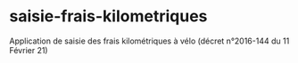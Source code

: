 # saisie-frais-kilometriques
Application de saisie des frais kilométriques à vélo (décret n°2016-144 du 11 Février 21)
